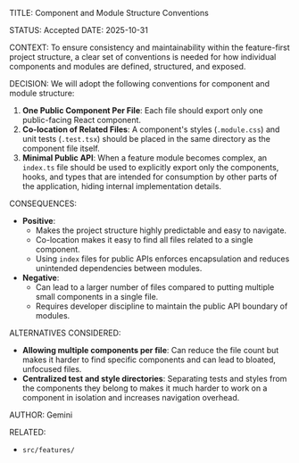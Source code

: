 TITLE: Component and Module Structure Conventions

STATUS: Accepted
DATE: 2025-10-31

CONTEXT:
To ensure consistency and maintainability within the feature-first project structure, a clear set of conventions is
needed for how individual components and modules are defined, structured, and exposed.

DECISION:
We will adopt the following conventions for component and module structure:

1. **One Public Component Per File**: Each file should export only one public-facing React component.
2. **Co-location of Related Files**: A component's styles (`.module.css`) and unit tests (`.test.tsx`) should be placed
   in the same directory as the component file itself.
3. **Minimal Public API**: When a feature module becomes complex, an `index.ts` file should be used to explicitly export
   only the components, hooks, and types that are intended for consumption by other parts of the application, hiding
   internal implementation details.

CONSEQUENCES:

- **Positive**:
  - Makes the project structure highly predictable and easy to navigate.
  - Co-location makes it easy to find all files related to a single component.
  - Using `index` files for public APIs enforces encapsulation and reduces unintended dependencies between modules.
- **Negative**:
  - Can lead to a larger number of files compared to putting multiple small components in a single file.
  - Requires developer discipline to maintain the public API boundary of modules.

ALTERNATIVES CONSIDERED:

- **Allowing multiple components per file**: Can reduce the file count but makes it harder to find specific components
  and can lead to bloated, unfocused files.
- **Centralized test and style directories**: Separating tests and styles from the components they belong to makes it
  much harder to work on a component in isolation and increases navigation overhead.

AUTHOR: Gemini

RELATED:

- `src/features/`
